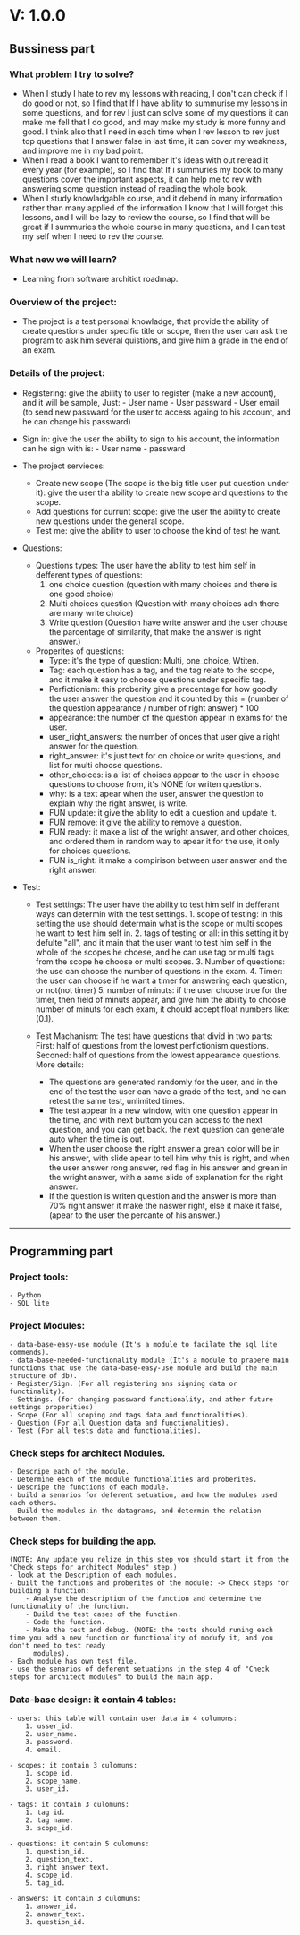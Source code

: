 # V: 1.0.0
## Bussiness part

### What problem I try to solve?
- When I study I hate to rev my lessons with reading, I don't can check if I do good or not, so I find that 
    If I have ability to summurise my lessons in some questions, and for rev I just can solve some of my
    questions it can make me fell that I do good, and may make my study is more funny and good.
    I think also that I need in each time when I rev lesson to rev just top questions that I answer false in last
    time, it can cover my weakness, and improve me in my bad point.
- When I read a book I want to remember it's ideas with out reread it every year (for example), so I find that
    If i summuries my book to many questions cover the important aspects, it can help me to rev with answering
    some question instead of reading the whole book.
- When I study knowladgable course, and it debend in many information rather than many applied of the information
    I know that I will forget this lessons, and I will be lazy to review the course, so I find that will be great
    if I summuries the whole course in many questions, and I can test my self when I need to rev the course.

### What new we will learn?
- Learning from software architict roadmap.

### Overview of the project:
- The project is a test personal knowladge, that provide the ability of create questions under 
    specific title or scope, then the user can ask the program to ask him several quistions, and give him
    a grade in the end of an exam.

### Details of the project:
- Registering: give the ability to user to register (make a new account), and it will be sample, Just:
        - User name
        - User passward
        - User email (to send new passward for the user to access againg to his account, and he can change his passward)

- Sign in: give the user the ability to sign to his account, the information can he sign with is:
        - User name
        - passward

- The project servieces:
    - Create new scope (The scope is the big title user put question under it): give the user tha ability to
      create new scope and questions to the scope.
    - Add questions for currunt scope: give the user the ability to create new questions under the general scope.
    - Test me: give the ability to user to choose the kind of test he want.

- Questions:
    - Questions types: The user have the ability to test him self in defferent types of questions:
        1. one choice question (question with many choices and there is one good choice)
        2. Multi choices question (Question with many choices adn there are many write choice)
        3. Write question (Question have write answer and the user chouse the parcentage of similarity, that 
            make the answer is right answer.)
    - Properites of questions:
        - Type: it's the type of question: Multi, one_choice, Wtiten.
        - Tag: each question has a tag, and the tag relate to the scope, and it make it easy to 
            choose questions under specific tag.
        - Perfictionism: this proberity give a precentage for how goodly the user answer the question and it
            counted by this = (number of the question appearance / number of right answer) * 100
        - appearance: the number of the question appear in exams for the user.
        - user_right_answers: the number of onces that user give a right answer for the question.
        - right_answer: it's just text for on choice or write questions, and list for multi choose questions.
        - other_choices: is a list of choises appear to the user in choose questions to choose from, it's NONE 
                            for writen questions.
        - why: is a text apear when the user, answer the question to explain why the right answer, is write.
        - FUN update: it give the ability to edit a question and update it.
        - FUN remove: it give the ability to remove a question.
        - FUN ready: it make a list of the wright answer, and other choices, and ordered them in random way
                        to apear it for the use, it only for choices questions.
        - FUN is_right: it make a compirison between user answer and the right answer.
- Test:
    - Test settings: The user have the ability to test him self in defferant ways can determin with the test 
        settings.
            1. scope of testing: in this setting the use should determain what is the scope or multi scopes he
                want to test him self in.
            2. tags of testing or all: in this setting it by defulte "all", and it main that the user want to test
                him self in the whole of the scopes he choese, and he can use tag or multi tags from the scope he
                choose or multi scopes.
            3. Number of questions: the use can choose the number of questions in the exam.
            4. Timer: the user can choose if he want a timer for answering each question, or not(not timer)
            5. number of minuts: if the user choose true for the timer, then field of minuts appear, and 
                give him the ability to choose number of minuts for each exam, it chould accept float numbers 
                like: (0.1).

    - Test Machanism: The test have questions that divid in two parts:
        First: half of questions from the lowest perfictionism questions.
        Seconed: half of questions from the lowest appearance questions.
        More details: 
        - The questions are generated randomly for the user, and in the end of the test the user can
        have a grade of the test, and he can retest the same test, unlimited times.
        - The test appear in a new window, with one question appear in the time, and with next buttom you can
            access to the next question, and you can get back. the next question can generate auto when the time
            is out.
        - When the user choose the right answer a grean color will be in his answer, with slide apear to tell 
            him why this is right, and when the user answer rong answer, red flag in his answer and grean in the
            wright answer, with a same slide of explanation for the right answer.
        - If the question is writen question and the answer is more than 70% right answer it make the naswer
            right, else it make it false, (apear to the user the percante of his answer.)

__________________________________________________________________________
## Programming part
    
### Project tools:
    - Python
    - SQL lite

### Project Modules:
    - data-base-easy-use module (It's a module to facilate the sql lite commends).
    - data-base-needed-functionality module (It's a module to prapere main functions that use the data-base-easy-use module and build the main structure of db).
    - Register/Sign. (For all registering ans signing data or functinality).
    - Settings. (for changing passward functionality, and ather future settings properities)
    - Scope (For all scoping and tags data and functionalities).
    - Question (For all Question data and functionalities).
    - Test (For all tests data and functionalities).

### Check steps for architect Modules. 
    - Descripe each of the module.
    - Determine each of the module functionalities and proberites.
    - Descripe the functions of each module.
    - build a senarios for deferent setuation, and how the modules used each others.
    - Build the modules in the datagrams, and determin the relation between them.

### Check steps for building the app.
    (NOTE: Any update you relize in this step you should start it from the "Check steps for architect Modules" step.)
    - look at the Description of each modules.
    - built the functions and proberites of the module: -> Check steps for building a function:
        - Analyse the description of the function and determine the functionality of the function.
        - Build the test cases of the function.
        - Code the function.
        - Make the test and debug. (NOTE: the tests should runing each time you add a new function or functionality of modufy it, and you don't need to test ready 
          modules).
    - Each module has own test file.
    - use the senarios of deferent setuations in the step 4 of "Check steps for architect modules" to build the main app.

### Data-base design: it contain 4 tables:
    - users: this table will contain user data in 4 columons:
        1. usser_id.
        2. user_name.
        3. password.
        4. email.

    - scopes: it contain 3 culomuns:
        1. scope_id.
        2. scope_name.
        3. user_id.

    - tags: it contain 3 culomuns:
        1. tag id.
        2. tag name.
        3. scope_id.

    - questions: it contain 5 culomuns:
        1. question_id.
        2. question_text.
        3. right_answer_text.
        4. scope_id.
        5. tag_id.
    
    - answers: it contain 3 culomuns:
        1. answer_id.
        2. answer_text.
        3. question_id.

    
